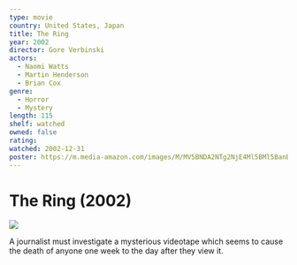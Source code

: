 ```yaml
---
type: movie
country: United States, Japan
title: The Ring
year: 2002
director: Gore Verbinski
actors:
  - Naomi Watts
  - Martin Henderson
  - Brian Cox
genre:
  - Horror
  - Mystery
length: 115
shelf: watched
owned: false
rating:
watched: 2002-12-31
poster: https://m.media-amazon.com/images/M/MV5BNDA2NTg2NjE4Ml5BMl5BanBnXkFtZTYwMjYxMDg5._V1_SX300.jpg
---
```


# The Ring (2002)

![](https://m.media-amazon.com/images/M/MV5BNDA2NTg2NjE4Ml5BMl5BanBnXkFtZTYwMjYxMDg5._V1_SX300.jpg)

A journalist must investigate a mysterious videotape which seems to cause the death of anyone one week to the day after they view it.